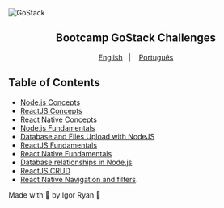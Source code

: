 <img alt="GoStack" src="https://storage.googleapis.com/golden-wind/bootcamp-gostack/header-desafios.png" />
<h2 align="center">
  Bootcamp GoStack Challenges
</h2>

<p align="center">
  <a href="README.en.md">English</a>&nbsp;&nbsp;&nbsp;|&nbsp;&nbsp;&nbsp;
  <a href="README.md">Português</a>
</p>

## Table of Contents

- [Node.js Concepts](https://github.com/Igorryan/rocketseat-gostack/tree/master/conceitos-nodejs)
- [ReactJS Concepts](https://github.com/Igorryan/rocketseat-gostack/tree/master/conceitos-reactjs)
- [React Native Concepts](https://github.com/Igorryan/rocketseat-gostack/tree/master/conceitos-react-native)
- [Node.js Fundamentals](https://github.com/Igorryan/rocketseat-gostack/tree/master/fundamentos-node-typescript)
- [Database and Files Upload with NodeJS](https://github.com/Igorryan/rocketseat-gostack/tree/master/desafio-database-upload)
- [ReactJS Fundamentals](https://github.com/Igorryan/rocketseat-gostack/tree/master/fundamentos-reactjs)
- [React Native Fundamentals](https://github.com/Igorryan/rocketseat-gostack/tree/master/fundamentos-react-native)
- [Database relationships in Node.js](https://github.com/Igorryan/rocketseat-gostack/tree/master/desafio-typeorm-relations)
- [ReactJS CRUD](https://github.com/Igorryan/rocketseat-gostack/tree/master/desafio-reactjs-crud)
- [React Native Navigation and filters](https://github.com/Igorryan/rocketseat-gostack/tree/master/react-native-delivery).

Made with 💜 by Igor Ryan :wave:
